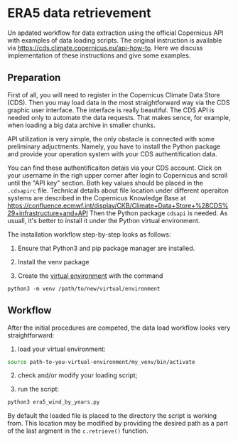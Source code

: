 # ERA5 data retrievement

Un apdated workflow for data extraction using the official Copernicus API with examples of data loading scripts. The original instruction is available via https://cds.climate.copernicus.eu/api-how-to. Here we discuss implementation of these instructions and give some examples.

## Preparation

First of all, you will need to register in the Copernicus Climate Data Store (CDS). Then you may load data in the most straightforward way via the CDS graphic user interface. The interface is really beautiful. The CDS API is needed only to automate the data requests. That makes sence, for example, when loading a big data archive in smaller chunks.

API utilization is very simple, the only obstacle is connected with some preliminary adjuctments. Namely, you have to install the Python package and provide your operation system with your CDS authentification data.

You can find these authentificaiton detais via your CDS account. Click on your username in the righ upper corner after  login to Copernicus and scroll until the "API key" section. Both key values should be placed in the `.cdsapirc` file. Technical details about file location under different operaiton systems are described in the Copernicus Knowledge Base at https://confluence.ecmwf.int/display/CKB/Climate+Data+Store+%28CDS%29+infrastructure+and+API Then the Python package `cdsapi` is needed. As usuall, it's better to install it under the Python virtual environment.

The installation workflow step-by-step looks as follows:

1. Ensure that Python3 and pip package manager are installed. 

2. Install the venv package

3. Create the [virtual environment](https://docs.python.org/3/library/venv.html#venv-def) with the command

`python3 -m venv /path/to/new/virtual/environment`

## Workflow

After the initial procedures are competed, the data load workflow looks very straightforward:

1) load your virtual environment:

```bash
source path-to-you-virtual-environment/my_venv/bin/activate
```

2) check and/or modify your loading script;

3) run the script:

```python
python3 era5_wind_by_years.py
```

By default the loaded file is placed to the directory the script is working from. This location may be modified by providing the desired path as a part of the last argment in the `c.retrieve()` function.
